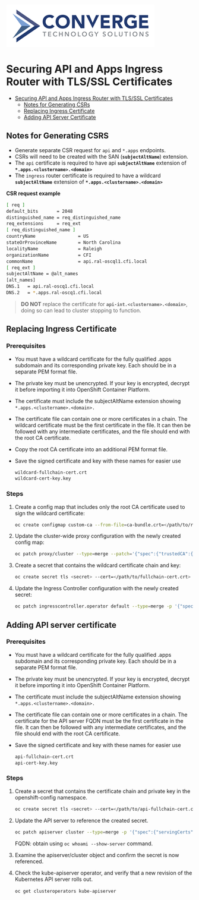 ![header](../img/convergenewlogo.png)

# Securing API and Apps Ingress Router with TLS/SSL Certificates

- [Securing API and Apps Ingress Router with TLS/SSL Certificates](#securing-api-and-apps-ingress-router-with-tlsssl-certificates)
  - [Notes for Generating CSRs](#notes-for-generating-csrs)
  - [Replacing Ingress Certificate](#replacing-ingress-certificate)
  - [Adding API Server Certificate](#adding-api-server-certificate)

<div style="page-break-after: always;"></div>

## Notes for Generating CSRS

- Generate separate CSR request for `api` and `*.apps` endpoints. 
- CSRs will need to be created with the SAN (**`subjectAltName`**) extension.
- The `api` certificate is required to have api **`subjectAltName`** extension of **`*.apps.<clustername>.<domain>`**
- The `ingress` router certificate is required to have a wildcard **`subjectAltName`** extension of **`*.apps.<clustername>.<domain>`**

**CSR request example**
```bash
[ req ]  
default_bits       = 2048  
distinguished_name = req_distinguished_name  
req_extensions     = req_ext  
[ req_distinguished_name ]  
countryName                = US
stateOrProvinceName        = North Carolina
localityName               = Raleigh
organizationName           = CFI
commonName                 = api.ral-oscql1.cfi.local
[ req_ext ]  
subjectAltName = @alt_names  
[alt_names]  
DNS.1   = api.ral-oscq1.cfi.local
DNS.2   = *.apps.ral-oscq1.cfi.local
```

> **DO NOT** replace the certificate for **`api-int.<clustername>.<domain>`**, doing so can lead to cluster stopping to function.


## Replacing Ingress Certificate

### Prerequisites
- You must have a wildcard certificate for the fully qualified .apps subdomain and its corresponding private key. Each should be in a separate PEM format file.
- The private key must be unencrypted. If your key is encrypted, decrypt it before importing it into OpenShift Container Platform.
- The certificate must include the subjectAltName extension showing `*.apps.<clustername>.<domain>.`
- The certificate file can contain one or more certificates in a chain. The wildcard certificate must be the first certificate in the file. It can then be followed with any intermediate certificates, and the file should end with the root CA certificate.
- Copy the root CA certificate into an additional PEM format file.
- Save the signed certificate and key with these names for easier use

  ```bash
  wildcard-fullchain-cert.crt
  wildcard-cert-key.key
  ```

### Steps
1. Create a config map that includes only the root CA certificate used to sign the wildcard certificate:
    ```bash
    oc create configmap custom-ca --from-file=ca-bundle.crt=</path/to/root-ca-file.crt> -n openshift-config
    ```
2. Update the cluster-wide proxy configuration with the newly created config map:
    ```bash
    oc patch proxy/cluster --type=merge --patch='{"spec":{"trustedCA":{"name":"custom-ca"}}}'
    ```
3. Create a secret that contains the wildcard certificate chain and key:
    ```bash
    oc create secret tls <secret> --cert=</path/to/fullchain-cert.crt> --key=</path/to/cert-private.key> -n openshift-ingress
    ```
4. Update the Ingress Controller configuration with the newly created secret:
    ```bash
    oc patch ingresscontroller.operator default --type=merge -p '{"spec":{"defaultCertificate": {"name": "<secret>"}}}' -n openshift-ingress-operator
    ```

## Adding API server certificate 

### Prerequisites
- You must have a wildcard certificate for the fully qualified .apps subdomain and its corresponding private key. Each should be in a separate PEM format file.
- The private key must be unencrypted. If your key is encrypted, decrypt it before importing it into OpenShift Container Platform.
- The certificate must include the subjectAltName extension showing `*.apps.<clustername>.<domain>.`
- The certificate file can contain one or more certificates in a chain. The certificate for the API server FQDN must be the first certificate in the file. It can then be followed with any intermediate certificates, and the file should end with the root CA certificate.
- Save the signed certificate and key with these names for easier use

  ```bash
  api-fullchain-cert.crt
  api-cert-key.key
  ```

### Steps
1. Create a secret that contains the certificate chain and private key in the openshift-config namespace.
    ```bash
    oc create secret tls <secret> --cert=</path/to/api-fullchain-cert.crt> --key=</path/to/cert-private.key> -n openshift-config
    ```
2. Update the API server to reference the created secret.
    ```bash
    oc patch apiserver cluster --type=merge -p '{"spec":{"servingCerts": {"namedCertificates": [{"names": ["<FQDN>"], "servingCertificate": {"name": "<secret>"}}]}}}' 
    ```
    FQDN: obtain using `oc whoami --show-server` command.
3. Examine the apiserver/cluster object and confirm the secret is now referenced.
4. Check the kube-apiserver operator, and verify that a new revision of the Kubernetes API server rolls out.

    `oc get clusteroperators kube-apiserver`
    
